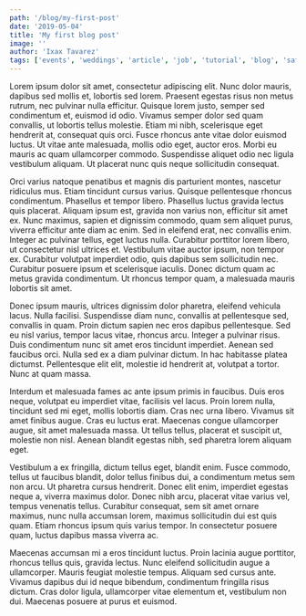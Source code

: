 ```yaml
---
path: '/blog/my-first-post'
date: '2019-05-04'
title: 'My first blog post'
image: ''
author: 'Ixax Tavarez'
tags: ['events', 'weddings', 'article', 'job', 'tutorial', 'blog', 'safety']
---
```


Lorem ipsum dolor sit amet, consectetur adipiscing elit. Nunc dolor mauris, dapibus sed mollis et, lobortis sed lorem. Praesent egestas risus non metus rutrum, nec pulvinar nulla efficitur. Quisque lorem justo, semper sed condimentum et, euismod id odio. Vivamus semper dolor sed quam convallis, ut lobortis tellus molestie. Etiam mi nibh, scelerisque eget hendrerit at, consequat quis orci. Fusce rhoncus ante vitae dolor euismod luctus. Ut vitae ante malesuada, mollis odio eget, auctor eros. Morbi eu mauris ac quam ullamcorper commodo. Suspendisse aliquet odio nec ligula vestibulum aliquam. Ut placerat nunc quis neque sollicitudin consequat.

Orci varius natoque penatibus et magnis dis parturient montes, nascetur ridiculus mus. Etiam tincidunt cursus varius. Quisque pellentesque rhoncus condimentum. Phasellus et tempor libero. Phasellus luctus gravida lectus quis placerat. Aliquam ipsum est, gravida non varius non, efficitur sit amet ex. Nunc maximus, sapien et dignissim commodo, quam sem aliquet purus, viverra efficitur ante diam ac enim. Sed in eleifend erat, nec convallis enim. Integer ac pulvinar tellus, eget luctus nulla. Curabitur porttitor lorem libero, ut consectetur nisl ultrices et. Vestibulum vitae auctor ipsum, non tempor ex. Curabitur volutpat imperdiet odio, quis dapibus sem sollicitudin nec. Curabitur posuere ipsum et scelerisque iaculis. Donec dictum quam ac metus gravida condimentum. Ut rhoncus tempor quam, a malesuada mauris lobortis sit amet.

Donec ipsum mauris, ultrices dignissim dolor pharetra, eleifend vehicula lacus. Nulla facilisi. Suspendisse diam nunc, convallis at pellentesque sed, convallis in quam. Proin dictum sapien nec eros dapibus pellentesque. Sed eu nisl varius, tempor lacus vitae, rhoncus arcu. Integer a pulvinar risus. Duis condimentum nunc sit amet eros tincidunt imperdiet. Aenean sed faucibus orci. Nulla sed ex a diam pulvinar dictum. In hac habitasse platea dictumst. Pellentesque elit elit, molestie id hendrerit at, volutpat a tortor. Nunc at quam massa.

Interdum et malesuada fames ac ante ipsum primis in faucibus. Duis eros neque, volutpat eu imperdiet vitae, facilisis vel lacus. Proin lorem nulla, tincidunt sed mi eget, mollis lobortis diam. Cras nec urna libero. Vivamus sit amet finibus augue. Cras eu luctus erat. Maecenas congue ullamcorper augue, sit amet malesuada massa. Ut tellus tellus, placerat et suscipit ut, molestie non nisl. Aenean blandit egestas nibh, sed pharetra lorem aliquam eget.

Vestibulum a ex fringilla, dictum tellus eget, blandit enim. Fusce commodo, tellus ut faucibus blandit, dolor tellus finibus dui, a condimentum metus sem non arcu. Ut pharetra cursus hendrerit. Donec elit enim, imperdiet egestas neque a, viverra maximus dolor. Donec nibh arcu, placerat vitae varius vel, tempus venenatis tellus. Curabitur consequat, sem sit amet ornare maximus, nunc nulla accumsan lorem, maximus sollicitudin dui est quis quam. Etiam rhoncus ipsum quis varius tempor. In consectetur posuere quam, luctus dapibus massa viverra ac.

Maecenas accumsan mi a eros tincidunt luctus. Proin lacinia augue porttitor, rhoncus tellus quis, gravida lectus. Nunc eleifend sollicitudin augue a ullamcorper. Mauris feugiat molestie tempus. Aliquam sed cursus ante. Vivamus dapibus dui id neque bibendum, condimentum fringilla risus dictum. Cras dolor ligula, ullamcorper vitae elementum et, vestibulum non dui. Maecenas posuere at purus et euismod.
